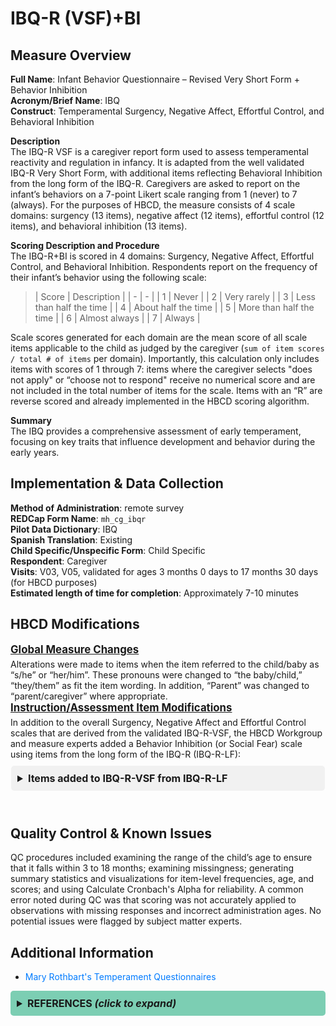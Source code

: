 # IBQ-R (VSF)+BI
## Measure Overview
**Full Name**: Infant Behavior Questionnaire – Revised Very Short Form + Behavior Inhibition  
**Acronym/Brief Name**: IBQ  
**Construct**: Temperamental Surgency, Negative Affect, Effortful Control, and Behavioral Inhibition  

**Description**   
The IBQ-R VSF is a caregiver report form used to assess temperamental reactivity and regulation in infancy. It is adapted from the well validated IBQ-R Very Short Form, with additional items reflecting Behavioral Inhibition from the long form of the IBQ-R. Caregivers are asked to report on the infant’s behaviors on a 7-point Likert scale ranging from 1 (never) to 7 (always). For the purposes of HBCD, the measure consists of 4 scale domains: surgency (13 items), negative affect (12 items), effortful control (12 items), and behavioral inhibition (13 items).  

**Scoring Description and Procedure**     
The IBQ-R+BI is scored in 4 domains: Surgency, Negative Affect, Effortful Control, and Behavioral Inhibition. Respondents report on the frequency of their infant’s behavior using the following scale: 

>| Score | Description |
| - | - |
| 1 | Never |
| 2 | Very rarely |
| 3 | Less than half the time |
| 4 | About half the time | 
| 5 | More than half the time |
| 6 | Almost always |
| 7 | Always |

Scale scores generated for each domain are the mean score of all scale items applicable to the child as judged by the caregiver (`sum of item scores / total # of items` per domain). Importantly, this calculation only includes items with scores of 1 through 7: items where the caregiver selects "does not apply" or “choose not to respond" receive no numerical score and are not included in the total number of items for the scale. Items with an “R” are reverse scored and already implemented in the HBCD scoring algorithm.

**Summary**   
The IBQ provides a comprehensive assessment of early temperament, focusing on key traits that influence development and behavior during the early years.

## Implementation & Data Collection
**Method of Administration**: remote survey  
**REDCap Form Name**: `mh_cg_ibqr`    
**Pilot Data Dictionary**: IBQ  
**Spanish Translation**: Existing  
**Child Specific/Unspecific Form**: Child Specific  
**Respondent**: Caregiver   
**Visits**: V03, V05, validated for ages 3 months 0 days to 17 months 30 days (for HBCD purposes)  
**Estimated length of time for completion**: Approximately 7-10 minutes     

## HBCD Modifications
<p style="font-size: 1.2em; margin: 0 0 5px;"><b><u>Global Measure Changes</u></b></p>
Alterations were made to items when the item referred to the child/baby as “s/he” or “her/him”. These pronouns were changed to “the baby/child,” “they/them” as fit the item wording. In addition, “Parent” was changed to “parent/caregiver” where appropriate.

<p style="font-size: 1.2em; margin: 0 0 5px;"><b><u>Instruction/Assessment Item Modifications</u></b></p>
In addition to the overall Surgency, Negative Affect and Effortful Control scales that are derived from the validated IBQ-R-VSF, the HBCD Workgroup and measure experts added a Behavior Inhibition (or Social Fear) scale using items from the long form of the IBQ-R (IBQ-R-LF): 

<details>
<summary>Items added to IBQ-R-VSF from IBQ-R-LF</summary>
<ul>
<li>38. When introduced to an unfamiliar adult, how often did the baby hang back from the adult?</li>
<li>39. When introduced to an unfamiliar adult, how often did the baby never “warm up” to the unfamiliar adult?</li>
<li>40. When in the presence of several unfamiliar adults, how often did the baby cry?</li>
<li>41. When in the presence of several unfamiliar adults, how often did the baby continue to be upset for 10 minutes or longer?</li>
<li>42. When visiting a new place, how often did the baby show distress for the first few minutes?</li>
<li>43. When visiting a new place, how often did the baby continue to be upset for 10 minutes or more?</li>
<li>44. When your baby was approached by an unfamiliar person when you and your baby were out (for example, shopping), how often did the baby show distress?</li>
<li>45. When your baby was approached by an unfamiliar person when you and your baby were out (for example, shopping), how often did the baby cry?</li>
<li>46R. When an unfamiliar person came to your home or apartment, how often did your baby allow themselves to be picked up without protest?</li>
<li>47. When an unfamiliar person came to your home or apartment, how often did your baby cry when the visitor attempted to pick them up?</li>
</ul>
</details><br>


## Quality Control & Known Issues    
QC procedures included examining the range of the child’s age to ensure that it falls within 3 to 18 months; examining missingness; generating summary statistics and visualizations for item-level frequencies, age, and scores; and using Calculate Cronbach's Alpha for reliability. A common error noted during QC was that scoring was not accurately applied to observations with missing responses and incorrect administration ages. No potential issues were flagged by subject matter experts.

## Additional Information
 * [Mary Rothbart's Temperament Questionnaires](https://research.bowdoin.edu/rothbart-temperament-questionnaires)

<!DOCTYPE html>
<html lang="en">
<head>
  <meta charset="UTF-8">
  <meta name="viewport" content="width=device-width, initial-scale=1.0">
  <title>REFERENCES</title>
  <style>
    .collapsible {
      background-color: #7cceb3;
      padding: 10px;
      margin: 10px 0;
      border-radius: 5px;
    }
    details {
      background-color: #f1f1f1;
      padding: 10px;
      margin: 10px 1;
      border-radius: 5px;
    }
    summary {
      font-size: 16px;
      font-weight: bold;
      cursor: pointer;
    }
    a {
      color: #007BFF;
      text-decoration: none;
    }
  </style>
</head>
<body>
<details class="collapsible">  
  <summary><b>REFERENCES <i>(click to expand)</i></b></summary> 
  <br> 
  <ul>  
    <li>Gartstein, M. A., & Rothbart, M. K. (2003). Studying infant temperament via the Revised Infant Behavior Questionnaire. <i>Infant Behavior & Development</i>, 26(1), 64–86. <a href="https://doi.org/10.1016/s0163-6383(02)00169-8" target="_blank">https://doi.org/10.1016/s0163-6383(02)00169-8</a></li>  
    <li>Putnam, S. P., Helbig, A. L., Gartstein, M. A., Rothbart, M. K., & Leerkes, E. (2014). Development and assessment of short and very short forms of the infant behavior questionnaire-revised. <i>Journal of Personality Assessment</i>, 96(4), 445–458. <a href="https://doi.org/10.1080/00223891.2013.841171" target="_blank">https://doi.org/10.1080/00223891.2013.841171</a></li>  
    <li>Rothbart, M. K. (1981). Measurement of temperament in infancy. <i>Child Development</i>, 52(2), 569–578. <a href="https://doi.org/10.1111/j.1467-8624.1981.tb03082.x" target="_blank">https://doi.org/10.1111/j.1467-8624.1981.tb03082.x</a></li>  
  </ul>  
</details>  
</body>
</html>
<br>